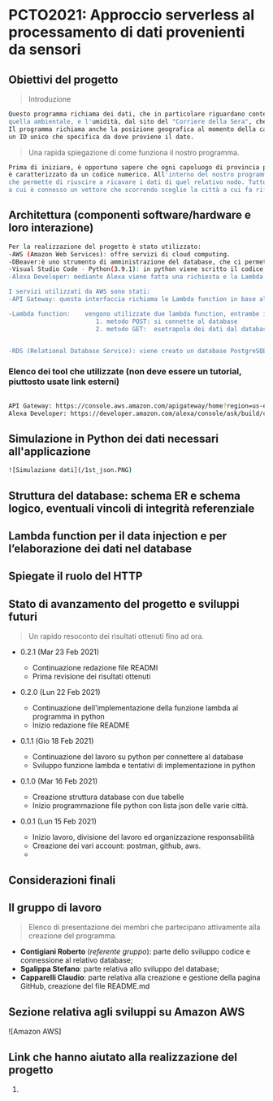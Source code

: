 # PCTO2021: Approccio serverless al processamento di dati provenienti da sensori 

## Obiettivi del progetto
> Introduzione

```sh
Questo programma richiama dei dati, che in particolare riguardano contenuto volumetrico dell'acqua, la temperatura del suolo,
quella ambientale, e l'umidità, dal sito del "Corriere della Sera", che li ha memorizzati e li classifica in base alla città.
Il programma richiama anche la posizione geografica al momento della cattura dei dati (latitudine e longitudine), insieme ad
un ID unico che specifica da dove proviene il dato.
```

> Una rapida spiegazione di come funziona il nostro programma.

```sh
Prima di iniziare, è opportuno sapere che ogni capoluogo di provincia presente nella lista del "Corriere della Sera" 
è caratterizzato da un codice numerico. All'interno del nostro programma python abbiamo realizzato una funzione "URL",
che permette di riuscire a ricavare i dati di quel relativo nodo. Tutto questo è possibile grazie alla funzione "node_code",
a cui è connesso un vettore che scorrendo sceglie la città a cui fa riferimento il codice.
```

## Architettura (componenti software/hardware e loro interazione)
```sh
Per la realizzazione del progetto è stato utilizzato:
-AWS (Amazon Web Services): offre servizi di cloud computing.
-DBeaver:è uno strumento di amministrazione del database, che ci permette di gestire il db creato da AWS
-Visual Studio Code - Python(3.9.1): in python viene scritto il codice che genera i dati dei nodi e invia il JSON all'API Gateway
-Alexa Developer: mediante Alexa viene fatta una richiesta e la Lambda restituisce il risultato

I servizi utilizzati da AWS sono stati:
-API Gateway: questa interfaccia richiama le Lambda function in base alle HTTP request.

-Lambda function:    vengono utilizzate due lambda function, entrambe in linguaggio python, ma con metodi diversi:
                        1. metodo POST: si connette al database
                        2. metodo GET:  esetrapola dei dati dal database e li restituisce in JSON


-RDS (Relational Database Service): viene creato un database PostgreSQL che, una volta configurato, viene gestito da DBeaver 

```


### Elenco dei tool che utilizzate (non deve essere un tutorial, piuttosto usate link esterni)
```sh

API Gateway: https://console.aws.amazon.com/apigateway/home?region=us-east-1#/apis/gcm2ijz2qa/resources/uil15qngw1
Alexa Developer: https://developer.amazon.com/alexa/console/ask/build/custom/amzn1.ask.skill.9a0eacce-aebe-4054-9a97-7aedf882dd66/development/it_IT/dashboard

```

## Simulazione in Python dei dati necessari all'applicazione
```sh
![Simulazione dati](/1st_json.PNG)
```
## Struttura del database: schema ER e schema logico, eventuali vincoli di integrità referenziale
## Lambda function per il data injection e per l’elaborazione dei dati nel database
## Spiegate il ruolo del HTTP 
## Stato di avanzamento del progetto e sviluppi futuri
> Un rapido resoconto dei risultati ottenuti fino ad ora.


* 0.2.1 (Mar 23 Feb 2021)
    * Continuazione redazione file READMI
    * Prima revisione dei risultati ottenuti
    
* 0.2.0 (Lun 22 Feb 2021)
    * Continuazione dell'implementazione della funzione lambda al programma in python
    * Inizio redazione file README
    
* 0.1.1 (Gio 18 Feb 2021)
    * Continuazione del lavoro su python per connettere al database
    * Sviluppo funzione lambda e tentativi di implementazione in python
    
* 0.1.0 (Mar 16 Feb 2021)
    * Creazione struttura database con due tabelle
    * Inizio programmazione file python con lista json delle varie città.
    
* 0.0.1 (Lun 15 Feb 2021)
    * Inizio lavoro, divisione del lavoro ed organizzazione responsabilità
    * Creazione dei vari account: postman, github, aws.
    * 
## Considerazioni finali

## Il gruppo di lavoro
> Elenco di presentazione dei membri che partecipano attivamente alla creazione del programma.


- **Contigiani Roberto** (_referente gruppo_): parte dello sviluppo codice e connessione al relativo database;
- **Sgalippa Stefano**: parte relativa allo sviluppo del database;
- **Capparelli Claudio**: parte relativa alla creazione e gestione della pagina GitHub, creazione del file README.md



## Sezione relativa agli sviluppi su Amazon AWS

![Amazon AWS]


## Link che hanno aiutato alla realizzazione del progetto

1. 
